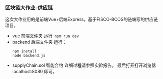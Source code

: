 ### 区块链大作业-供应链
这次大作业用的是前端Vue+后端Express，基于FISCO-BCOS的链端写的供应链项目。
* vue 前端文件夹
  运行``` npm run dev```
* backend 后端文件夹
  运行：
  ```
  npm install                
  node backend.js
  ```
* supplyChain.sol 智能合约
详细过程请参照实验报告。
最后打开打开浏览器 localhost:8080 即可。
